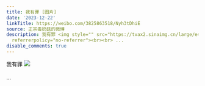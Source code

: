 ```yaml
---
title: 我有罪 [图片]
date: '2023-12-22'
linkTitle: https://weibo.com/3825863518/Nyh3tDhiE
source: 正宗毒奶菇的微博
description: 我有罪 <img style="" src="https://tvax2.sinaimg.cn/large/e40a0b5egy1hl2bz8fm4nj20eq0j8jyj.jpg"
  referrerpolicy="no-referrer"><br><br> ...
disable_comments: true
---
```

我有罪 <img style="" src="https://tvax2.sinaimg.cn/large/e40a0b5egy1hl2bz8fm4nj20eq0j8jyj.jpg" referrerpolicy="no-referrer"><br><br> ...
